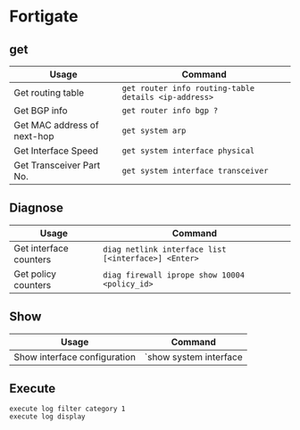 # Fortigate

## get

| Usage | Command | 
| ----- | ------- | 
| Get routing table | `get router info routing-table details <ip-address>` |
| Get BGP info | `get router info bgp ?` |
| Get MAC address of next-hop | `get system arp` |
| Get Interface Speed | `get system interface physical` |
| Get Transceiver Part No. | `get system interface transceiver` |



## Diagnose

| Usage | Command | 
| ----- | ------- | 
| Get interface counters | `diag netlink interface list [<interface>] <Enter>` |
| Get policy counters | `diag firewall iprope show 10004 <policy_id>` |

## Show

| Usage | Command | 
| ----- | ------- | 
| Show interface configuration | `show system interface | grep -f <interface-name>` |

## Execute

```
execute log filter category 1
execute log display
```


